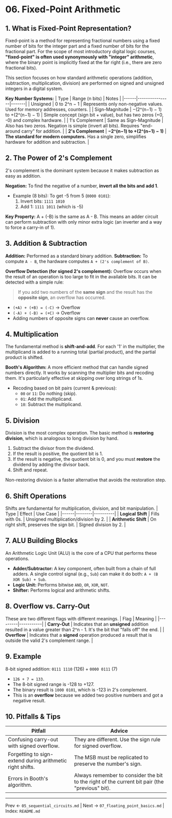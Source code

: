 # 06. Fixed-Point Arithmetic

## 1. What is Fixed-Point Representation?

Fixed-point is a method for representing fractional numbers using a fixed number of bits for the integer part and a fixed number of bits for the fractional part. For the scope of most introductory digital logic courses, **"fixed-point" is often used synonymously with "integer" arithmetic**, where the binary point is implicitly fixed at the far right (i.e., there are zero fractional bits).

This section focuses on how standard arithmetic operations (addition, subtraction, multiplication, division) are performed on signed and unsigned integers in a digital system.

**Key Number Systems:**
| Type | Range (n bits) | Notes |
|------|----------------|-------|
| Unsigned | 0 to 2^n − 1 | Represents only non-negative values. Used for memory addresses, counters. |
| Sign-Magnitude | −(2^(n−1) − 1) to +(2^(n−1) − 1) | Simple concept (sign bit + value), but has two zeros (+0, -0) and complex hardware. |
| 1's Complement | Same as Sign-Magnitude | Also has two zeros. Negation is simple (invert all bits). Requires "end-around carry" for addition. |
| **2's Complement** | **−2^(n−1) to +(2^(n−1) − 1)** | **The standard for modern computers.** Has a single zero, simplifies hardware for addition and subtraction. |

## 2. The Power of 2's Complement
2's complement is the dominant system because it makes subtraction as easy as addition.

**Negation:** To find the negative of a number, **invert all the bits and add 1**.
- Example (8 bits): To get -5 from 5 (`0000 0101`):
  1. Invert bits: `1111 1010`
  2. Add 1: `1111 1011` (which is -5)

**Key Property:** A + (-B) is the same as A - B. This means an adder circuit can perform subtraction with only minor extra logic (an inverter and a way to force a carry-in of 1).

## 3. Addition & Subtraction
**Addition:** Performed as a standard binary addition.
**Subtraction:** To compute `A - B`, the hardware computes `A + (2's complement of B)`.

**Overflow Detection (for signed 2's complement):**
Overflow occurs when the result of an operation is too large to fit in the available bits. It can be detected with a simple rule:
> If you add two numbers of the **same sign** and the result has the **opposite sign**, an overflow has occurred.
- `(+A) + (+B) = (-C)` -> Overflow
- `(-A) + (-B) = (+C)` -> Overflow
- Adding numbers of opposite signs can **never** cause an overflow.

## 4. Multiplication
The fundamental method is **shift-and-add**. For each '1' in the multiplier, the multiplicand is added to a running total (partial product), and the partial product is shifted.

**Booth's Algorithm:** A more efficient method that can handle signed numbers directly. It works by scanning the multiplier bits and recoding them. It's particularly effective at skipping over long strings of 1s.
- Recoding based on bit pairs (current & previous):
  - `00` or `11`: Do nothing (skip).
  - `01`: Add the multiplicand.
  - `10`: Subtract the multiplicand.

## 5. Division
Division is the most complex operation. The basic method is **restoring division**, which is analogous to long division by hand.
1.  Subtract the divisor from the dividend.
2.  If the result is positive, the quotient bit is 1.
3.  If the result is negative, the quotient bit is 0, and you must **restore** the dividend by adding the divisor back.
4.  Shift and repeat.

Non-restoring division is a faster alternative that avoids the restoration step.

## 6. Shift Operations
Shifts are fundamental for multiplication, division, and bit manipulation.
| Type | Effect | Use Case |
|------|--------|----------|
| **Logical Shift** | Fills with 0s. | Unsigned multiplication/division by 2. |
| **Arithmetic Shift** | On right shift, preserves the sign bit. | Signed division by 2. |

## 7. ALU Building Blocks
An Arithmetic Logic Unit (ALU) is the core of a CPU that performs these operations.
- **Adder/Subtractor:** A key component, often built from a chain of full adders. A single control signal (e.g., `Sub`) can make it do both: `A + (B XOR Sub) + Sub`.
- **Logic Unit:** Performs bitwise `AND`, `OR`, `XOR`, `NOT`.
- **Shifter:** Performs logical and arithmetic shifts.

## 8. Overflow vs. Carry-Out
These are two different flags with different meanings.
| Flag | Meaning |
|---------|-----------|
| **Carry-Out** | Indicates that an **unsigned** addition resulted in a value greater than 2^n - 1. It's the bit that "falls off" the end. |
| **Overflow** | Indicates that a **signed** operation produced a result that is outside the valid 2's complement range. |

## 9. Example
8-bit signed addition: `0111 1110` (126) + `0000 0111` (7)
-   `126 + 7 = 133`.
-   The 8-bit signed range is -128 to +127.
-   The binary result is `1000 0101`, which is -123 in 2's complement.
-   This is an **overflow** because we added two positive numbers and got a negative result.

## 10. Pitfalls & Tips
| Pitfall | Advice |
|---------|--------|
| Confusing carry-out with signed overflow. | They are different. Use the sign rule for signed overflow. |
| Forgetting to sign-extend during arithmetic right shifts. | The MSB must be replicated to preserve the number's sign. |
| Errors in Booth's algorithm. | Always remember to consider the bit to the right of the current bit pair (the "previous" bit). |

---
Prev ← `05_sequential_circuits.md` | Next → `07_floating_point_basics.md` | Index: `README.md`
